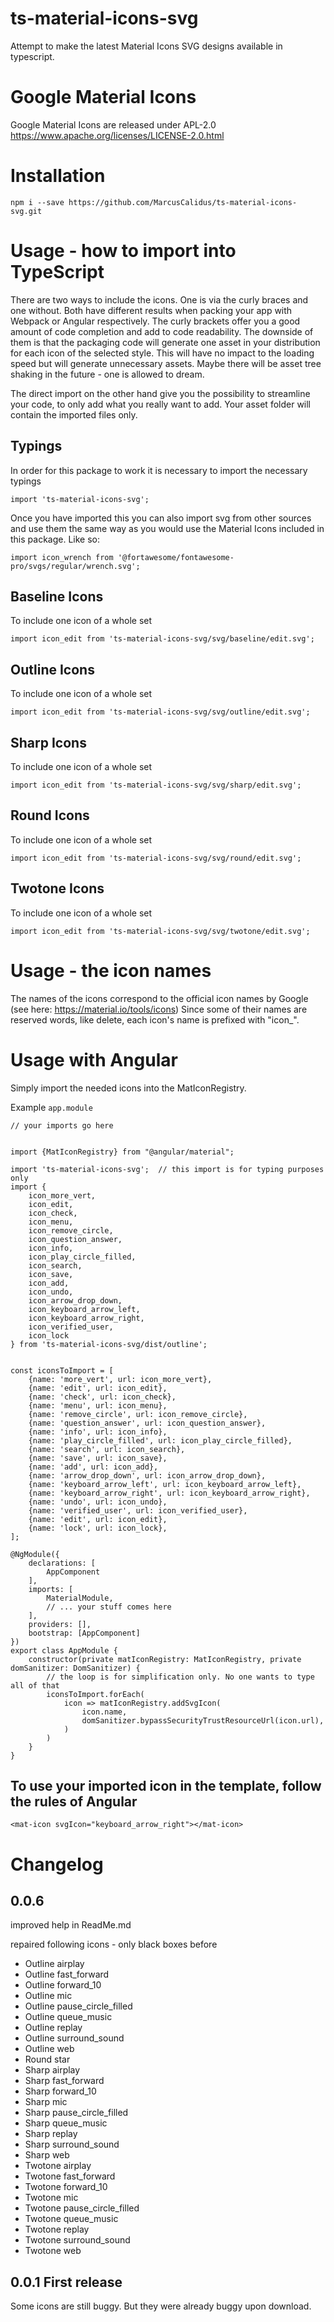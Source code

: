 # ts-material-icons-svg
Attempt to make the latest Material Icons SVG designs available in typescript.

# Google Material Icons
Google Material Icons are released under APL-2.0 https://www.apache.org/licenses/LICENSE-2.0.html

# Installation
``` 
npm i --save https://github.com/MarcusCalidus/ts-material-icons-svg.git
```

# Usage - how to import into TypeScript

There are two ways to include the icons. One is via the curly braces and one without. 
Both have different results when packing your app with Webpack or Angular respectively.
The curly brackets offer you a good amount of code completion and add to code readability. 
The downside of them is that the packaging code will generate one asset in your distribution 
for each icon of the selected style. This will have no impact to the loading speed but will 
generate unnecessary assets. Maybe there will be asset tree shaking in the future - one is 
allowed to dream.

The direct import on the other hand give you the possibility to streamline your code, to only
add what you really want to add. Your asset folder will contain the imported files only.

## Typings
In order for this package to work it is necessary to import the necessary typings

`import 'ts-material-icons-svg';`

Once you have imported this you can also import svg from other sources and use them the 
same way as you would use the Material Icons included in this package. Like so:

```
import icon_wrench from '@fortawesome/fontawesome-pro/svgs/regular/wrench.svg';
```

## Baseline Icons
To include one icon of a whole set

`import icon_edit from 'ts-material-icons-svg/svg/baseline/edit.svg';`

## Outline Icons
To include one icon of a whole set

`import icon_edit from 'ts-material-icons-svg/svg/outline/edit.svg';`


## Sharp Icons
To include one icon of a whole set


`import icon_edit from 'ts-material-icons-svg/svg/sharp/edit.svg';`

## Round Icons
To include one icon of a whole set

`import icon_edit from 'ts-material-icons-svg/svg/round/edit.svg';`

## Twotone Icons
To include one icon of a whole set

`import icon_edit from 'ts-material-icons-svg/svg/twotone/edit.svg';`

# Usage - the icon names
The names of the icons correspond to the official icon names by Google (see here: https://material.io/tools/icons)
Since some of their names are reserved words, like delete, each icon's name is prefixed with "icon_".

# Usage with Angular <mat-icon>
Simply import the needed icons into the MatIconRegistry.

Example `app.module`

```
// your imports go here


import {MatIconRegistry} from "@angular/material";

import 'ts-material-icons-svg';  // this import is for typing purposes only
import {
    icon_more_vert,
    icon_edit,
    icon_check,
    icon_menu,
    icon_remove_circle,
    icon_question_answer,
    icon_info,
    icon_play_circle_filled,
    icon_search,
    icon_save,
    icon_add,
    icon_undo,
    icon_arrow_drop_down,
    icon_keyboard_arrow_left,
    icon_keyboard_arrow_right,
    icon_verified_user,
    icon_lock
} from 'ts-material-icons-svg/dist/outline';


const iconsToImport = [
    {name: 'more_vert', url: icon_more_vert},
    {name: 'edit', url: icon_edit},
    {name: 'check', url: icon_check},
    {name: 'menu', url: icon_menu},
    {name: 'remove_circle', url: icon_remove_circle},
    {name: 'question_answer', url: icon_question_answer},
    {name: 'info', url: icon_info},
    {name: 'play_circle_filled', url: icon_play_circle_filled},
    {name: 'search', url: icon_search},
    {name: 'save', url: icon_save},
    {name: 'add', url: icon_add},
    {name: 'arrow_drop_down', url: icon_arrow_drop_down},
    {name: 'keyboard_arrow_left', url: icon_keyboard_arrow_left},
    {name: 'keyboard_arrow_right', url: icon_keyboard_arrow_right},
    {name: 'undo', url: icon_undo},
    {name: 'verified_user', url: icon_verified_user},
    {name: 'edit', url: icon_edit},
    {name: 'lock', url: icon_lock},
];

@NgModule({
    declarations: [
        AppComponent
    ],
    imports: [
        MaterialModule,
        // ... your stuff comes here
    ],
    providers: [],
    bootstrap: [AppComponent]
})
export class AppModule {
    constructor(private matIconRegistry: MatIconRegistry, private domSanitizer: DomSanitizer) {
        // the loop is for simplification only. No one wants to type all of that
        iconsToImport.forEach(
            icon => matIconRegistry.addSvgIcon(
                icon.name,
                domSanitizer.bypassSecurityTrustResourceUrl(icon.url),
            )
        )
    }
}
```

## To use your imported icon in the template, follow the rules of Angular
```
<mat-icon svgIcon="keyboard_arrow_right"></mat-icon>
```
# Changelog

## 0.0.6
improved help in ReadMe.md

repaired following icons - only black boxes before
    
* Outline airplay
* Outline fast_forward 
* Outline forward_10
* Outline mic
* Outline pause_circle_filled
* Outline queue_music
* Outline replay
* Outline surround_sound
* Outline web
* Round star
* Sharp airplay
* Sharp fast_forward
* Sharp forward_10
* Sharp mic
* Sharp pause_circle_filled
* Sharp queue_music
* Sharp replay
* Sharp surround_sound
* Sharp web
* Twotone airplay
* Twotone fast_forward 
* Twotone forward_10
* Twotone mic
* Twotone pause_circle_filled
* Twotone queue_music
* Twotone replay
* Twotone surround_sound
* Twotone web

## 0.0.1 First release
Some icons are still buggy. But they were already buggy upon download.

